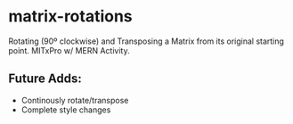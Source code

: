 # matrix-rotations
Rotating (90º clockwise) and Transposing a Matrix from its original starting point. MITxPro w/ MERN Activity. 


## Future Adds: 
- Continously rotate/transpose
- Complete style changes 
